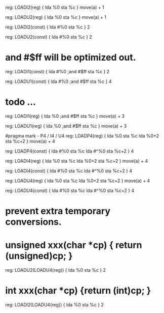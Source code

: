 reg: LOADI2(reg) {
    lda %0
    sta %c
}  move(a) + 1


reg: LOADU2(reg)  {
    lda %0
    sta %c
}  move(a) + 1

reg: LOADI2(const) {
    lda #%0
    sta %c
} 2


reg: LOADU2(const)  {
    lda #%0
    sta %c
} 2

# and #$ff will be optimized out.
reg: LOADI1(const) {
    lda #%0
    ;and #$ff
    sta %c
} 2

reg: LOADU1(const) {
    lda #%0
    ;and #$ff
    sta %c
} 4

# todo ...
reg: LOADI1(reg)  {
    lda %0
    ;and #$ff
    sta %c
}  move(a) + 3

reg: LOADU1(reg)  {
    lda %0
    ;and #$ff
    sta %c
}  move(a) + 3


#pragma mark - P4 / I4 / U4
reg: LOADP4(reg)  {
    lda %0
    sta %c
    lda %0+2
    sta %c+2
}  move(a) + 4


reg: LOADP4(const)  {
    lda #%0
    sta %c
    lda #^%0
    sta %c+2
} 4


reg: LOADI4(reg)  {
    lda %0
    sta %c
    lda %0+2
    sta %c+2
}  move(a) + 4

reg: LOADI4(const)  {
    lda #%0
    sta %c
    lda #^%0
    sta %c+2
} 4


reg: LOADU4(reg)  {
    lda %0
    sta %c
    lda %0+2
    sta %c+2
}  move(a) + 4

reg: LOADU4(const)  {
    lda #%0
    sta %c
    lda #^%0
    sta %c+2
} 4

# prevent extra temporary conversions.

# unsigned xxx(char *cp) { return (unsigned)cp; }
reg: LOADU2(LOADU4(reg)) {
    lda %0
    sta %c
} 2

# int xxx(char *cp) {return (int)cp; }
reg: LOADI2(LOADU4(reg)) {
    lda %0
    sta %c
} 2
